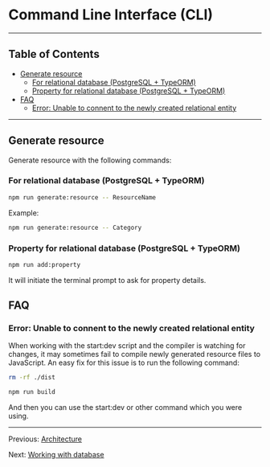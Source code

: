 # Command Line Interface (CLI)

---

## Table of Contents <!-- omit in toc -->

- [Generate resource](#generate-resource)
  - [For relational database (PostgreSQL + TypeORM)](#for-relational-database-postgresql--typeorm)
  - [Property for relational database (PostgreSQL + TypeORM)](#property-for-relational-database-postgresql--typeorm)
- [FAQ](#faq)
  - [Error: Unable to connent to the newly created relational entity](#error-unable-to-connent-to-the-newly-created-relational-entity)

---

## Generate resource

Generate resource with the following commands:

### For relational database (PostgreSQL + TypeORM)

```bash
npm run generate:resource -- ResourceName
```

Example:

```bash
npm run generate:resource -- Category
```

### Property for relational database (PostgreSQL + TypeORM)

```bash
npm run add:property
```

It will initiate the terminal prompt to ask for property details.

## FAQ

### Error: Unable to connent to the newly created relational entity

When working with the start:dev script and the compiler is watching for changes, it may sometimes fail to compile newly generated resource files to JavaScript. An easy fix for this issue is to run the following command:

```bash
rm -rf ./dist
```

```bash
npm run build
```

And then you can use the start:dev or other command which you were using.

---

Previous: [Architecture](architecture.md)

Next: [Working with database](database.md)
